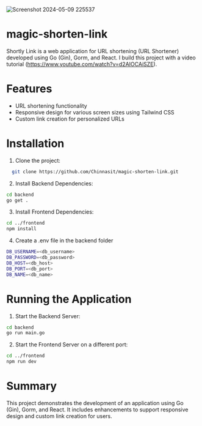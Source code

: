 ![Screenshot 2024-05-09 225537](https://github.com/Chinnasit/magic-shorten-link/assets/76206065/b92aac63-fd18-4424-91a3-c85580075093)

# magic-shorten-link
Shortly Link is a web application for URL shortening (URL Shortener) developed using Go (Gin), Gorm, and React. 
I build this project with a video tutorial (https://www.youtube.com/watch?v=d2AIOCAiSZE).

# Features
- URL shortening functionality
- Responsive design for various screen sizes using Tailwind CSS
- Custom link creation for personalized URLs

# Installation
1. Clone the project:
```bash
  git clone https://github.com/Chinnasit/magic-shorten-link.git
```
2. Install Backend Dependencies:
```bash
cd backend
go get .
   ```
3. Install Frontend Dependencies:
```bash
cd ../frontend
npm install
```
4. Create a .env file in the backend folder
```bash
DB_USERNAME=<db_username>
DB_PASSWORD=<db_password>
DB_HOST=<db_host>
DB_PORT=<db_port>
DB_NAME=<db_name>
```

# Running the Application
1. Start the Backend Server:
```bash
cd backend
go run main.go
```
2. Start the Frontend Server on a different port:
```bash
cd ../frontend
npm run dev
```

# Summary
This project demonstrates the development of an application using Go (Gin), Gorm, and React. It includes enhancements to support responsive design and custom link creation for users.
